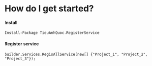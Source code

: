 # How do I get started?
#### Install
    Install-Package TieuAnhQuoc.RegisterService

#### Register service
    builder.Services.RegisAllService(new[] {"Project_1", "Project_2", "Project_3"});